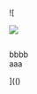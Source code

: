 ![

<img src="../../../../../../../img/onload/../../r89shi/r89shi.github.io/blob/master/teste.js">

<img id="meu" src="" tabindex=&#x3e;&#106;&#97;&#118;&#97;&#115;&#99;&#114;&#105;&#112;&#116;&#58;&#97;&#108;&#101;&#114;&#116;&#40;&#41;></div>
<div id="${1+1}">bbbb</div>
<span value="javascript:document.getElementById('user-content-meu').src='123';">aaa</span>

](()
